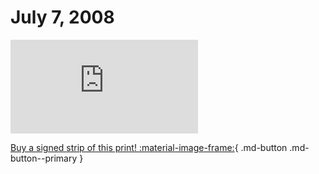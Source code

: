 # July 7, 2008

![](https://www.achewood.com/comic.php?date=07072008)

[Buy a signed strip of this print! :material-image-frame:](https://achewood-holiday-pop-up.myshopify.com/products/strip#07072008){ .md-button .md-button--primary }
